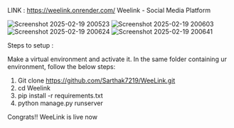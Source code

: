 LINK : https://weelink.onrender.com/
Weelink - Social Media Platform

![Screenshot 2025-02-19 200523](https://github.com/user-attachments/assets/b690f476-812f-41f9-bf00-05f8cf631d10)
![Screenshot 2025-02-19 200603](https://github.com/user-attachments/assets/61fa0aef-1e5a-47b9-b2af-a1247dfeee7b)
![Screenshot 2025-02-19 200624](https://github.com/user-attachments/assets/10c440fe-fecc-4fb1-99ef-a2b86800686f)
![Screenshot 2025-02-19 200641](https://github.com/user-attachments/assets/f4b750b1-0665-42d4-a3ae-5f940b601a8e)




Steps to setup :

Make a virtual environment and activate it.
In the same folder containing ur environment, follow the below steps:

1) Git clone https://github.com/Sarthak7219/WeeLink.git
2) cd Weelink
3) pip install -r requirements.txt
4) python manage.py runserver

Congrats!! WeeLink is live now
